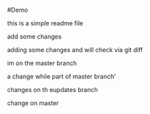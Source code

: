 #Demo

this is a simple readme file 

add some changes

adding some changes and will check via git diff

im on the master branch

a change while part of master branch'

changes on th eupdates branch

change on master